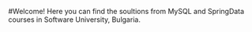 #Welcome!
Here you can find the soultions from MySQL and SpringData courses in Software University, Bulgaria.
